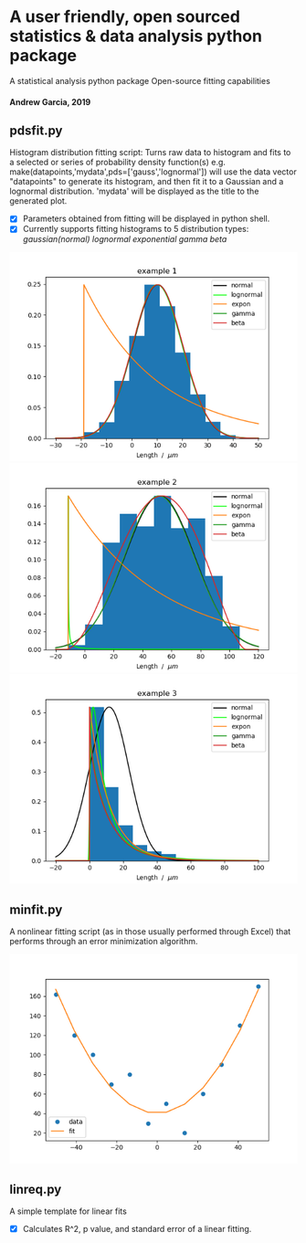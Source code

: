 # A user friendly, open sourced statistics & data analysis python package
A statistical analysis python package
Open-source fitting capabilities
#### Andrew Garcia, 2019

## pdsfit.py
Histogram distribution fitting script: Turns raw data to histogram and fits to a selected or series of probability density function(s)
e.g. make(datapoints,'mydata',pds=['gauss','lognormal']) will use the data vector "datapoints" to generate its histogram, and then fit it to a Gaussian and a lognormal distribution. 'mydata' will be displayed as the title to the generated plot.

- [x] Parameters obtained from fitting will be displayed in python shell.
- [x] Currently supports fitting histograms to 5 distribution types:
      *gaussian(normal)
      lognormal
      exponential
      gamma
      beta*

![Screenshot](pdsfit_Figure_1.png)
![Screenshot](pdsfit_Figure_2.png)
![Screenshot](pdsfit_Figure_3.png)


## minfit.py
A nonlinear fitting script (as in those usually performed through Excel)
that performs through an error minimization algorithm.

![Screenshot](minfit_Figure_1.png)

## linreq.py
A simple template for linear fits
- [x] Calculates R^2, p value, and standard error of a linear fitting.
